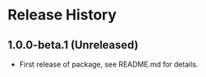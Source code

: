 # Release History

## 1.0.0-beta.1 (Unreleased)

- First release of package, see README.md for details.
